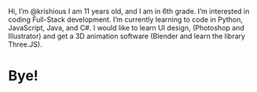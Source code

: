  Hi, I’m @krishious
 I am 11 years old, and I am in 6th grade.
 I’m interested in coding Full-Stack development.
 I’m currently learning to code in Python, JavaScript, Java, and C#.
 I would like to learn UI design, (Photoshop and Illustrator) and get a 3D animation software (Blender and learn the library Three.JS).
 # Bye!
